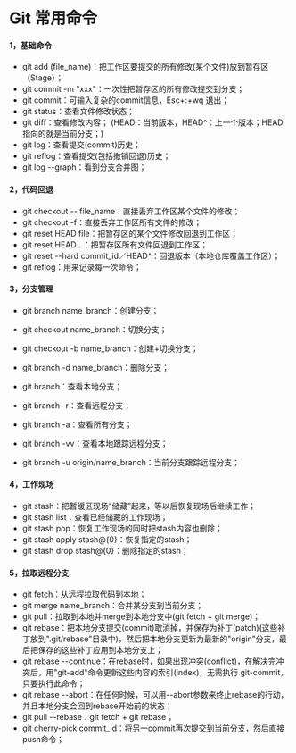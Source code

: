 # Git 常用命令

#### 1，基础命令

* git add (file_name)：把工作区要提交的所有修改(某个文件)放到暂存区（Stage）；
* git commit -m "xxx"：一次性把暂存区的所有修改提交到分支；
* git commit：可输入复杂的commit信息，Esc+:+wq 退出；
* git status：查看文件修改状态； 
* git diff：查看修改内容； (HEAD：当前版本，HEAD^：上一个版本；HEAD指向的就是当前分支；) 
* git log：查看提交(commit)历史； 
* git reflog：查看提交(包括撤销回退)历史； 
* git log --graph：看到分支合并图； 

#### 2，代码回退

* git checkout -- file_name：直接丢弃工作区某个文件的修改； 
* git checkout -f：直接丢弃工作区所有文件的修改； 
* git reset HEAD file：把暂存区的某个文件修改回退到工作区； 
* git reset HEAD . ：把暂存区所有文件回退到工作区； 
* git reset --hard commit_id／HEAD^：回退版本（本地仓库覆盖工作区）；    
* git reflog：用来记录每一次命令；

#### 3，分支管理

* git branch name_branch：创建分支； 
* git checkout name_branch：切换分支； 
* git checkout -b name_branch：创建+切换分支； 
* git branch -d name_branch：删除分支； 
* git branch：查看本地分支；
* git branch -r：查看远程分支； 
* git branch -a：查看所有分支；  

* git branch -vv：查看本地跟踪远程分支； 
* git branch -u origin/name_branch：当前分支跟踪远程分支； 

#### 4，工作现场

* git stash：把暂缓区现场“储藏”起来，等以后恢复现场后继续工作； 
* git stash list：查看已经储藏的工作现场； 
* git stash pop：恢复工作现场的同时把stash内容也删除； 
* git stash apply stash@{0}：恢复指定的stash； 
* git stash drop stash@{0}：删除指定的stash；

#### 5，拉取远程分支

* git fetch：从远程拉取代码到本地； 
* git merge name_branch：合并某分支到当前分支；
* git pull：拉取到本地并merge到本地分支中(git fetch + git merge)； 
* git rebase：把本地分支提交(commit)取消掉，并保存为补丁(patch)(这些补丁放到".git/rebase"目录中)，然后把本地分支更新为最新的"origin"分支，最后把保存的这些补丁应用到本地分支上； 
* git rebase --continue：在rebase时，如果出现冲突(conflict)，在解决完冲突后，用"git-add"命令更新这些内容的索引(index)，无需执行 git-commit，只要执行此命令； 
* git rebase --abort：在任何时候，可以用--abort参数来终止rebase的行动，并且本地分支会回到rebase开始前的状态；  
* git pull --rebase：git fetch + git rebase；
* git cherry-pick commit_id：将另一commit再次提交到当前分支，然后直接push命令；
